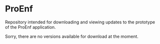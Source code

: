 # ProEnf
Repository intended for downloading and viewing updates to the prototype of the ProEnf application.

Sorry, there are no versions available for download at the moment.
